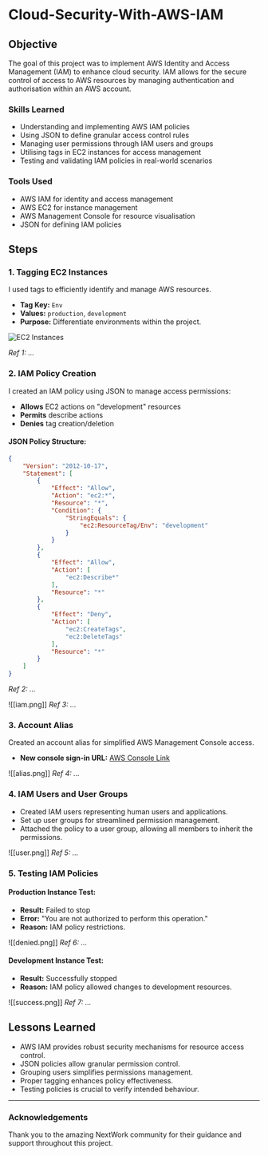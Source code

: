 # Cloud-Security-With-AWS-IAM
## Objective

The goal of this project was to implement AWS Identity and Access Management (IAM) to enhance cloud security. IAM allows for the secure control of access to AWS resources by managing authentication and authorisation within an AWS account.

### Skills Learned

- Understanding and implementing AWS IAM policies
- Using JSON to define granular access control rules
- Managing user permissions through IAM users and groups
- Utilising tags in EC2 instances for access management
- Testing and validating IAM policies in real-world scenarios

### Tools Used

- AWS IAM for identity and access management
- AWS EC2 for instance management
- AWS Management Console for resource visualisation
- JSON for defining IAM policies

## Steps

### 1. Tagging EC2 Instances

I used tags to efficiently identify and manage AWS resources.

- **Tag Key:** `Env`
- **Values:** `production`, `development`
- **Purpose:** Differentiate environments within the project.

![EC2 Instances](https://imgur.com/74OrbTi.png)

*Ref 1: ...*

### 2. IAM Policy Creation

I created an IAM policy using JSON to manage access permissions:

- **Allows** EC2 actions on "development" resources
- **Permits** describe actions
- **Denies** tag creation/deletion

#### JSON Policy Structure:

```json
{
    "Version": "2012-10-17",
    "Statement": [
        {
            "Effect": "Allow",
            "Action": "ec2:*",
            "Resource": "*",
            "Condition": {
                "StringEquals": {
                    "ec2:ResourceTag/Env": "development"
                }
            }
        },
        {
            "Effect": "Allow",
            "Action": [
                "ec2:Describe*"
            ],
            "Resource": "*"
        },
        {
            "Effect": "Deny",
            "Action": [
                "ec2:CreateTags",
                "ec2:DeleteTags"
            ],
            "Resource": "*"
        }
    ]
}
```
*Ref 2: ...*


![[iam.png]]
*Ref 3: ...*

### 3. Account Alias

Created an account alias for simplified AWS Management Console access.

- **New console sign-in URL:** [AWS Console Link](https://nextwork-alias-lukababetzki.signin.aws.amazon.com/console)

![[alias.png]]
*Ref 4: ...*
### 4. IAM Users and User Groups

- Created IAM users representing human users and applications.
- Set up user groups for streamlined permission management.
- Attached the policy to a user group, allowing all members to inherit the permissions.

![[user.png]]
*Ref 5: ...*
### 5. Testing IAM Policies

#### **Production Instance Test:**

- **Result:** Failed to stop
- **Error:** "You are not authorized to perform this operation."
- **Reason:** IAM policy restrictions.

![[denied.png]]
*Ref 6: ...*

#### **Development Instance Test:**

- **Result:** Successfully stopped
- **Reason:** IAM policy allowed changes to development resources.

![[success.png]]
*Ref 7: ...*


## Lessons Learned

- AWS IAM provides robust security mechanisms for resource access control.
- JSON policies allow granular permission control.
- Grouping users simplifies permissions management.
- Proper tagging enhances policy effectiveness.
- Testing policies is crucial to verify intended behaviour.

---

### Acknowledgements

Thank you to the amazing NextWork community for their guidance and support throughout this project.
